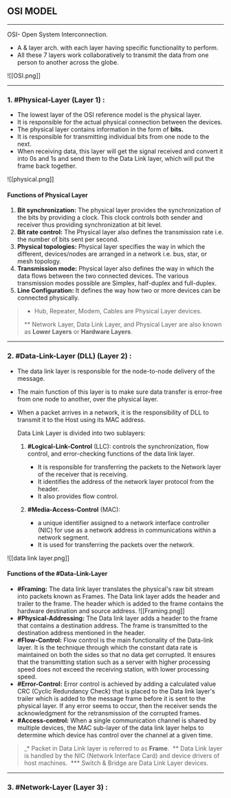 ## OSI MODEL
---
OSI- Open System Interconnection. 
- A & layer arch. with each layer having specific functionality to perform.
- All these 7 layers work collaboratively to transmit the data from one person to another across the globe.

![[OSI.png]]

---
### **1. #Physical-Layer (Layer 1) :**
- The lowest layer of the OSI reference model is the physical layer. 
- It is responsible for the actual physical connection between the devices. 
- The physical layer contains information in the form of **bits.**
- It is responsible for transmitting individual bits from one node to the next. 
- When receiving data, this layer will get the signal received and convert it into 0s and 1s and send them to the Data Link layer, which will put the frame back together.

![[physical.png]]

#### Functions of Physical Layer

1.  **Bit synchronization:** The physical layer provides the synchronization of the bits by providing a clock. This clock controls both sender and receiver thus providing synchronization at bit level.
2.  **Bit rate control:** The Physical layer also defines the transmission rate i.e. the number of bits sent per second.
3.   **Physical topologies:** Physical layer specifies the way in which the different, devices/nodes are arranged in a network i.e. bus, star, or mesh topology.
4.  **Transmission mode:** Physical layer also defines the way in which the data flows between the two connected devices. The various transmission modes possible are Simplex, half-duplex and full-duplex.
5. **Line Configuration:** It defines the way how two or more devices can be connected physically.



> * Hub, Repeater, Modem, Cables are Physical Layer devices. 
>
>** Network Layer, Data Link Layer, and Physical Layer are also known as **Lower Layers** or **Hardware Layers**.


---

### **2.  #Data-Link-Layer (DLL) (Layer 2) :**
- The data link layer is responsible for the node-to-node delivery of the message. 
- The main function of this layer is to make sure data transfer is error-free from one node to another, over the physical layer. 
- When a packet arrives in a network, it is the responsibility of DLL to transmit it to the Host using its MAC address.

	Data Link Layer is divided into two sublayers:  

	1.  **#Logical-Link-Control** (LLC):  controls the synchronization, flow control, and error-checking functions of the data link layer.
		-   It is responsible for transferring the packets to the Network layer of the receiver that is receiving.
		-   It identifies the address of the network layer protocol from the header.
		-   It also provides flow control.

	2.  **#Media-Access-Control** (MAC): 
		- a unique identifier assigned to a network interface controller (NIC) for use as a network address in communications within a network segment.
		-  It is used for transferring the packets over the network.

![[data link layer.png]]

#### Functions of the #Data-Link-Layer
-   **#Framing:** The data link layer translates the physical's raw bit stream into packets known as Frames. The Data link layer adds the header and trailer to the frame. The header which is added to the frame contains the hardware destination and source address.
		![[Framing.png]]
-   **#Physical-Addressing:** The Data link layer adds a header to the frame that contains a destination address. The frame is transmitted to the destination address mentioned in the header.
-  **#Flow-Control:** Flow control is the main functionality of the Data-link layer. It is the technique through which the constant data rate is maintained on both the sides so that no data get corrupted. It ensures that the transmitting station such as a server with higher processing speed does not exceed the receiving station, with lower processing speed.
- **#Error-Control:** Error control is achieved by adding a calculated value CRC (Cyclic Redundancy Check) that is placed to the Data link layer's trailer which is added to the message frame before it is sent to the physical layer. If any error seems to occur, then the receiver sends the acknowledgment for the retransmission of the corrupted frames.
-  **#Access-control:** When a single communication channel is shared by multiple devices, the MAC sub-layer of the data link layer helps to determine which device has control over the channel at a given time.


>_* Packet in Data Link layer is referred to as **Frame**. 
 ** Data Link layer is handled by the NIC (Network Interface Card) and device drivers of host machines. 
*** Switch & Bridge are Data Link Layer devices.

---
### **3. #Network-Layer (Layer 3) :**
